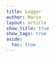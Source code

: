 ```yaml
---
title: Logger
author: Mario
layout: article
show_title: true
show_tags: true
aside:
  toc: true
---
```

